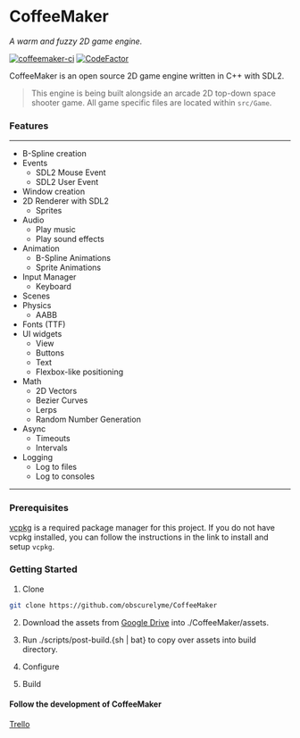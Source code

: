 # CoffeeMaker

_A warm and fuzzy 2D game engine._

[![coffeemaker-ci](https://github.com/obscurelyme/CoffeeMaker/actions/workflows/config.yml/badge.svg?branch=master)](https://github.com/obscurelyme/CoffeeMaker/actions/workflows/config.yml) [![CodeFactor](https://www.codefactor.io/repository/github/obscurelyme/coffeemaker/badge)](https://www.codefactor.io/repository/github/obscurelyme/coffeemaker)

CoffeeMaker is an open source 2D game engine written in C++ with SDL2.

> This engine is being built alongside an arcade 2D top-down space shooter game. All game specific files are located within
> `src/Game`.

### Features

---

- B-Spline creation
- Events
  - SDL2 Mouse Event
  - SDL2 User Event
- Window creation
- 2D Renderer with SDL2
  - Sprites
- Audio
  - Play music
  - Play sound effects
- Animation
  - B-Spline Animations
  - Sprite Animations
- Input Manager
  - Keyboard
- Scenes
- Physics
  - AABB
- Fonts (TTF)
- UI widgets
  - View
  - Buttons
  - Text
  - Flexbox-like positioning
- Math
  - 2D Vectors
  - Bezier Curves
  - Lerps
  - Random Number Generation
- Async
  - Timeouts
  - Intervals
- Logging
  - Log to files
  - Log to consoles

---

### Prerequisites

[vcpkg](https://vcpkg.io/en/index.html) is a required package manager for this project. If you do not have vcpkg installed, you can follow the instructions in the link to install and setup `vcpkg`.

### Getting Started

1. Clone

```bash
git clone https://github.com/obscurelyme/CoffeeMaker
```

2. Download the assets from [Google Drive](https://drive.google.com/drive/folders/1p6DR6DBM-Piak81ub66MXonAL9pEK6e4?usp=sharing) into ./CoffeeMaker/assets.

3. Run ./scripts/post-build.{sh | bat} to copy over assets into build directory.

4. Configure

5. Build

#### Follow the development of CoffeeMaker

[Trello](https://trello.com/b/j6CsKZz1/coffeemaker)
